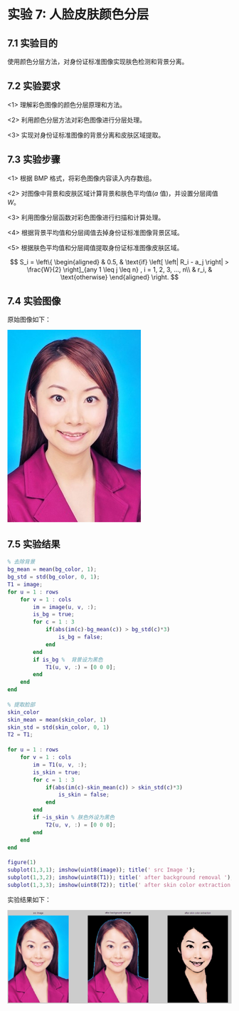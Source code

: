 # 实验 7: 人脸皮肤颜色分层

## 7.1 实验目的

使用颜色分层方法，对身份证标准图像实现肤色检测和背景分离。

## 7.2 实验要求

<1> 理解彩色图像的颜色分层原理和方法。

<2> 利用颜色分层方法对彩色图像进行分层处理。

<3> 实现对身份证标准图像的背景分离和皮肤区域提取。

## 7.3 实验步骤

<1> 根据 BMP 格式，将彩色图像内容读入内存数组。

<2> 对图像中背景和皮肤区域计算背景和肤色平均值($a$ 值)，并设置分层阈值 $W$。

<3> 利用图像分层函数对彩色图像进行扫描和计算处理。

<4> 根据背景平均值和分层阈值去掉身份证标准图像背景区域。

<5> 根据肤色平均值和分层阈值提取身份证标准图像皮肤区域。

$$
S_i = \left\{
\begin{aligned}
& 0.5, & \text{if} \left[ \left| R_i - a_j \right| > \frac{W}{2} \right]_{any 1 \leq j \leq n} , i = 1, 2, 3, ..., n\\
& r_i, & \text{otherwise}
\end{aligned}
\right.
$$

## 7.4 实验图像

原始图像如下：

![原始图像](../images/skin.jpg)

## 7.5 实验结果

```matlab
% 去除背景
bg_mean = mean(bg_color, 1);
bg_std = std(bg_color, 0, 1);
T1 = image;
for u = 1 : rows
    for v = 1 : cols
        im = image(u, v, :);
        is_bg = true;
        for c = 1 : 3
            if(abs(im(c)-bg_mean(c)) > bg_std(c)*3)
                is_bg = false;
            end
        end
        if is_bg %  背景设为黑色
            T1(u, v, :) = [0 0 0];
        end
    end
end

% 提取脸部
skin_color
skin_mean = mean(skin_color, 1)
skin_std = std(skin_color, 0, 1)
T2 = T1;

for u = 1 : rows
    for v = 1 : cols
        im = T1(u, v, :);
        is_skin = true;
        for c = 1 : 3
            if(abs(im(c)-skin_mean(c)) > skin_std(c)*3)
                is_skin = false;
            end
        end
        if ~is_skin % 肤色外设为黑色
            T2(u, v, :) = [0 0 0];
        end
    end
end

figure(1)
subplot(1,3,1); imshow(uint8(image)); title(' src Image ');
subplot(1,3,2); imshow(uint8(T1)); title(' after background removal ');
subplot(1,3,3); imshow(uint8(T2)); title(' after skin color extraction ');
```

实验结果如下：

![实验结果1](../images/lab7-result1.png)
